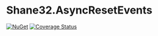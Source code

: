 # Shane32.AsyncResetEvents

[![NuGet](https://img.shields.io/nuget/v/Shane32.AsyncResetEvents.svg)](https://www.nuget.org/packages/Shane32.AsyncResetEvents) [![Coverage Status](https://coveralls.io/repos/github/Shane32/AsyncResetEvents/badge.svg?branch=master)](https://coveralls.io/github/Shane32/AsyncResetEvents?branch=master)
